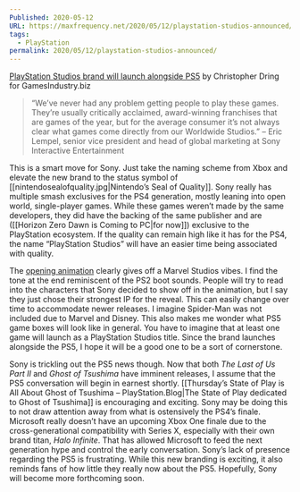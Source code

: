 ```yaml
---
Published: 2020-05-12
URL: https://maxfrequency.net/2020/05/12/playstation-studios-announced/
tags:
  - PlayStation
permalink: 2020/05/12/playstation-studios-announced/
---
```

[PlayStation Studios brand will launch alongside PS5](https://www.gamesindustry.biz/articles/2020-05-12-sony-unveils-playstation-studios-brand-to-launch-alongside-ps5) by Christopher Dring for GamesIndustry.biz

> “We’ve never had any problem getting people to play these games. They’re usually critically acclaimed, award-winning franchises that are games of the year, but for the average consumer it’s not always clear what games come directly from our Worldwide Studios.” – Eric Lempel, senior vice president and head of global marketing at Sony Interactive Entertainment

This is a smart move for Sony. Just take the naming scheme from Xbox and elevate the new brand to the status symbol of [[nintendosealofquality.jpg|Nintendo’s Seal of Quality]]. Sony really has multiple smash exclusives for the PS4 generation, mostly leaning into open world, single-player games. While these games weren’t made by the same developers, they did have the backing of the same publisher and are ([[Horizon Zero Dawn is Coming to PC|for now]]) exclusive to the PlayStation ecosystem. If the quality can remain high like it has for the PS4, the name “PlayStation Studios” will have an easier time being associated with quality.

The [opening animation](https://youtu.be/UvXVA_ZLAWo) clearly gives off a Marvel Studios vibes. I find the tone at the end reminiscent of the PS2 boot sounds. People will try to read into the characters that Sony decided to show off in the animation, but I say they just chose their strongest IP for the reveal. This can easily change over time to accommodate newer releases. I imagine Spider-Man was not included due to Marvel and Disney. This also makes me wonder what PS5 game boxes will look like in general. You have to imagine that at least one game will launch as a PlayStation Studios title. Since the brand launches alongside the PS5, I hope it will be a good one to be a sort of cornerstone.

Sony is trickling out the PS5 news though. Now that both *The Last of Us Part II* and *Ghost of Tsushima* have imminent releases, I assume that the PS5 conversation will begin in earnest shortly. [[Thursday’s State of Play is All About Ghost of Tsushima – PlayStation.Blog|The State of Play dedicated to Ghost of Tsushima]] is encouraging and exciting. Sony may be doing this to not draw attention away from what is ostensively the PS4’s finale. Microsoft really doesn’t have an upcoming Xbox One finale due to the cross-generational compatibility with Series X, especially with their own brand titan, *Halo Infinite*. That has allowed Microsoft to feed the next generation hype and control the early conversation. Sony’s lack of presence regarding the PS5 is frustrating. While this new branding is exciting, it also reminds fans of how little they really now about the PS5. Hopefully, Sony will become more forthcoming soon.
